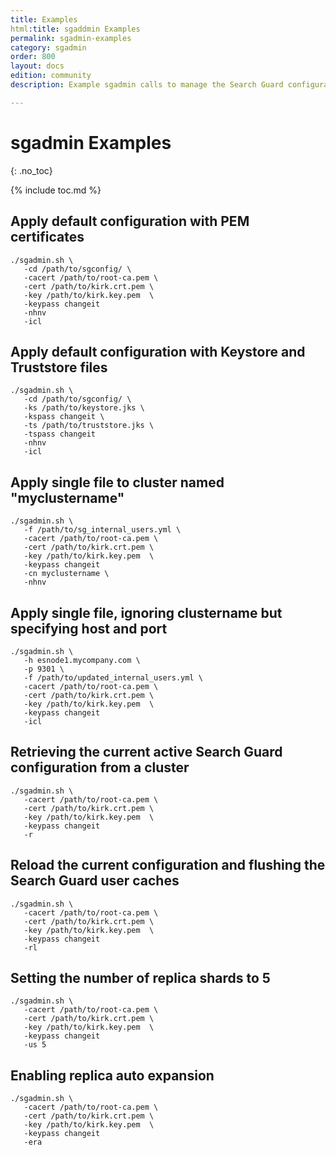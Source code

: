 ```yaml
---
title: Examples
html:title: sgaddmin Examples
permalink: sgadmin-examples
category: sgadmin
order: 800
layout: docs
edition: community
description: Example sgadmin calls to manage the Search Guard configuration and Elasticsearch settings

---
```

<!---
Copyright 2020 floragunn GmbH
-->
# sgadmin Examples
{: .no_toc}

{% include toc.md %}


## Apply default configuration with PEM certificates
```
./sgadmin.sh \
   -cd /path/to/sgconfig/ \
   -cacert /path/to/root-ca.pem \
   -cert /path/to/kirk.crt.pem \
   -key /path/to/kirk.key.pem  \
   -keypass changeit
   -nhnv
   -icl
```
## Apply default configuration with Keystore and Truststore files
```
./sgadmin.sh \
   -cd /path/to/sgconfig/ \
   -ks /path/to/keystore.jks \
   -kspass changeit \
   -ts /path/to/truststore.jks \
   -tspass changeit
   -nhnv
   -icl
```

## Apply single file to cluster named "myclustername"
```
./sgadmin.sh \
   -f /path/to/sg_internal_users.yml \
   -cacert /path/to/root-ca.pem \
   -cert /path/to/kirk.crt.pem \
   -key /path/to/kirk.key.pem  \
   -keypass changeit
   -cn myclustername \
   -nhnv
```

## Apply single file, ignoring clustername but specifying host and port
```
./sgadmin.sh \
   -h esnode1.mycompany.com \
   -p 9301 \
   -f /path/to/updated_internal_users.yml \
   -cacert /path/to/root-ca.pem \
   -cert /path/to/kirk.crt.pem \
   -key /path/to/kirk.key.pem  \
   -keypass changeit
   -icl
```
## Retrieving the current active Search Guard configuration from a cluster
```
./sgadmin.sh \
   -cacert /path/to/root-ca.pem \
   -cert /path/to/kirk.crt.pem \
   -key /path/to/kirk.key.pem  \
   -keypass changeit
   -r
```

## Reload the current configuration and flushing the Search Guard user caches

```
./sgadmin.sh \
   -cacert /path/to/root-ca.pem \
   -cert /path/to/kirk.crt.pem \
   -key /path/to/kirk.key.pem  \
   -keypass changeit
   -rl
```

## Setting the number of replica shards to 5
```
./sgadmin.sh \
   -cacert /path/to/root-ca.pem \
   -cert /path/to/kirk.crt.pem \
   -key /path/to/kirk.key.pem  \
   -keypass changeit
   -us 5
```

## Enabling replica auto expansion
```
./sgadmin.sh \
   -cacert /path/to/root-ca.pem \
   -cert /path/to/kirk.crt.pem \
   -key /path/to/kirk.key.pem  \
   -keypass changeit
   -era
```
